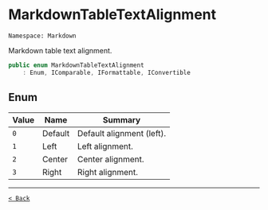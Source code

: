 # MarkdownTableTextAlignment

`Namespace: Markdown`

Markdown table text alignment.

```csharp
public enum MarkdownTableTextAlignment
    : Enum, IComparable, IFormattable, IConvertible
```

## Enum

| Value | Name | Summary |
| --- | --- | --- |
| `0` | Default | Default alignment (left). |
| `1` | Left | Left alignment. |
| `2` | Center | Center alignment. |
| `3` | Right | Right alignment. |

---

[`< Back`](../)
